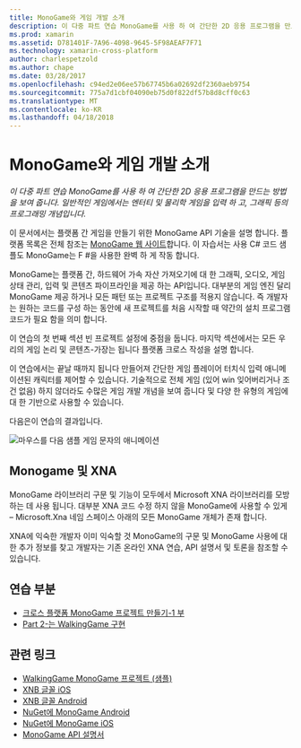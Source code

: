 ```yaml
---
title: MonoGame와 게임 개발 소개
description: 이 다중 파트 연습 MonoGame를 사용 하 여 간단한 2D 응용 프로그램을 만드는 방법을 보여 줍니다.  일반적인 게임에서는 엔터티 및 물리학 게임을 입력 하 고, 그래픽 등의 프로그래밍 개념입니다.
ms.prod: xamarin
ms.assetid: D781401F-7A96-4098-9645-5F98AEAF7F71
ms.technology: xamarin-cross-platform
author: charlespetzold
ms.author: chape
ms.date: 03/28/2017
ms.openlocfilehash: c94ed2e06ee57b67745b6a02692df2360aeb9754
ms.sourcegitcommit: 775a7d1cbf04090eb75d0f822df57b8d8cff0c63
ms.translationtype: MT
ms.contentlocale: ko-KR
ms.lasthandoff: 04/18/2018
---
```

# <a name="introduction-to-game-development-with-monogame"></a>MonoGame와 게임 개발 소개

_이 다중 파트 연습 MonoGame를 사용 하 여 간단한 2D 응용 프로그램을 만드는 방법을 보여 줍니다.  일반적인 게임에서는 엔터티 및 물리학 게임을 입력 하 고, 그래픽 등의 프로그래밍 개념입니다._

이 문서에서는 플랫폼 간 게임을 만들기 위한 MonoGame API 기술을 설명 합니다. 플랫폼 목록은 전체 참조는 [MonoGame 웹 사이트](http://www.monogame.net/)합니다. 이 자습서는 사용 C# 코드 샘플도 MonoGame는 F #을 사용한 완벽 하 게 작동 합니다.

MonoGame는 플랫폼 간, 하드웨어 가속 자산 가져오기에 대 한 그래픽, 오디오, 게임 상태 관리, 입력 및 콘텐츠 파이프라인을 제공 하는 API입니다. 대부분의 게임 엔진 달리 MonoGame 제공 하거나 모든 패턴 또는 프로젝트 구조를 적용지 않습니다.  즉 개발자는 원하는 코드를 구성 하는 동안에 새 프로젝트를 처음 시작할 때 약간의 설치 프로그램 코드가 필요 함을 의미 합니다.

이 연습의 첫 번째 섹션 빈 프로젝트 설정에 중점을 둡니다. 마지막 섹션에서는 모든 우리의 게임 논리 및 콘텐츠-가장는 됩니다 플랫폼 크로스 작성을 설명 합니다.

이 연습에서는 끝날 때까지 됩니다 만들어져 간단한 게임 플레이어 터치식 입력 애니메이션된 캐릭터를 제어할 수 있습니다.  기술적으로 전체 게임 (있어 win 잊어버리거나 조건 없음) 하지 않더라도 수많은 게임 개발 개념을 보여 줍니다 및 다양 한 유형의 게임에 대 한 기반으로 사용할 수 있습니다. 

다음은이 연습의 결과입니다.

![마우스를 다음 샘플 게임 문자의 애니메이션](images/image1.gif)

## <a name="monogame-and-xna"></a>Monogame 및 XNA

MonoGame 라이브러리 구문 및 기능이 모두에서 Microsoft XNA 라이브러리를 모방 하는 데 사용 됩니다.  대부분 XNA 코드 수정 하지 않을 MonoGame에 사용할 수 있게 – Microsoft.Xna 네임 스페이스 아래의 모든 MonoGame 개체가 존재 합니다. 

XNA에 익숙한 개발자 이미 익숙할 것 MonoGame의 구문 및 MonoGame 사용에 대 한 추가 정보를 찾고 개발자는 기존 온라인 XNA 연습, API 설명서 및 토론을 참조할 수 있습니다.


## <a name="walkthrough-parts"></a>연습 부분

- [크로스 플랫폼 MonoGame 프로젝트 만들기-1 부](~/graphics-games/monogame/introduction/part1.md)
- [Part 2-는 WalkingGame 구현](~/graphics-games/monogame/introduction/part2.md)

## <a name="related-links"></a>관련 링크

- [WalkingGame MonoGame 프로젝트 (샘플)](https://developer.xamarin.com/samples/mobile/WalkingGameMG/)
- [XNB 글꼴 iOS](https://github.com/mono/CocosSharp/tree/master/Samples/GameStarterKit/GameStarterKit/Content/fonts)
- [XNB 글꼴 Android](https://github.com/mono/CocosSharp/tree/master/Samples/GameStarterKit/GameStarterKit/Assets/Content/fonts)
- [NuGet에 MonoGame Android](https://www.nuget.org/packages/MonoGame.Framework.Android/)
- [NuGet에 MonoGame iOS](https://www.nuget.org/packages/MonoGame.Framework.iOS/)
- [MonoGame API 설명서](http://www.monogame.net/documentation/?page=main)
